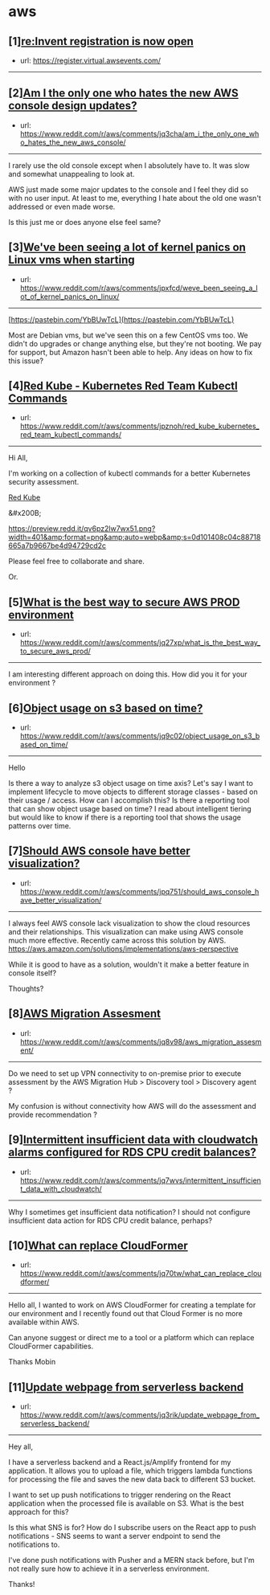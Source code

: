 # aws
## [1][re:Invent registration is now open](https://www.reddit.com/r/aws/comments/jkenu3/reinvent_registration_is_now_open/)
- url: https://register.virtual.awsevents.com/
---

## [2][Am I the only one who hates the new AWS console design updates?](https://www.reddit.com/r/aws/comments/jq3cha/am_i_the_only_one_who_hates_the_new_aws_console/)
- url: https://www.reddit.com/r/aws/comments/jq3cha/am_i_the_only_one_who_hates_the_new_aws_console/
---
I rarely use the old console except when I absolutely have to. It was slow and somewhat unappealing to look at. 

AWS just made some major updates to the console and I feel they did so with no user input. At least to me, everything I hate about the old one wasn't addressed or even made worse.

Is this just me or does anyone else feel same?
## [3][We've been seeing a lot of kernel panics on Linux vms when starting](https://www.reddit.com/r/aws/comments/jpxfcd/weve_been_seeing_a_lot_of_kernel_panics_on_linux/)
- url: https://www.reddit.com/r/aws/comments/jpxfcd/weve_been_seeing_a_lot_of_kernel_panics_on_linux/
---
[https://pastebin.com/YbBUwTcL](https://pastebin.com/YbBUwTcL)

Most are Debian vms, but we've seen this on a few CentOS vms too.  We didn't do upgrades or change anything else, but they're not booting.  We pay for support, but Amazon hasn't been able to help.  Any ideas on how to fix this issue?
## [4][Red Kube - Kubernetes Red Team Kubectl Commands](https://www.reddit.com/r/aws/comments/jpznoh/red_kube_kubernetes_red_team_kubectl_commands/)
- url: https://www.reddit.com/r/aws/comments/jpznoh/red_kube_kubernetes_red_team_kubectl_commands/
---
 

Hi All,

I'm working on a collection of kubectl commands for a better Kubernetes security assessment.

 [Red Kube](https://github.com/lightspin-tech/red-kube) 

&amp;#x200B;

https://preview.redd.it/qv6pz2lw7wx51.png?width=401&amp;format=png&amp;auto=webp&amp;s=0d101408c04c88718665a7b9667be4d94729cd2c

 

Please feel free to collaborate and share.

Or.
## [5][What is the best way to secure AWS PROD environment](https://www.reddit.com/r/aws/comments/jq27xp/what_is_the_best_way_to_secure_aws_prod/)
- url: https://www.reddit.com/r/aws/comments/jq27xp/what_is_the_best_way_to_secure_aws_prod/
---
I am interesting different approach on doing this. How did you it for your environment ?
## [6][Object usage on s3 based on time?](https://www.reddit.com/r/aws/comments/jq9c02/object_usage_on_s3_based_on_time/)
- url: https://www.reddit.com/r/aws/comments/jq9c02/object_usage_on_s3_based_on_time/
---
Hello

Is there a way to analyze s3 object usage on time axis? Let's say I want to implement lifecycle to move objects to different storage classes - based on their usage / access.
How can I accomplish this?
Is there a reporting tool that can show object usage based on time?
I read about intelligent tiering but would like to know if there is a reporting tool that shows the usage patterns over time.
## [7][Should AWS console have better visualization?](https://www.reddit.com/r/aws/comments/jpq751/should_aws_console_have_better_visualization/)
- url: https://www.reddit.com/r/aws/comments/jpq751/should_aws_console_have_better_visualization/
---
I always feel AWS console lack visualization to show the cloud resources and their relationships. This visualization can make using AWS console much more effective. 
Recently came across this solution by AWS. 
https://aws.amazon.com/solutions/implementations/aws-perspective

While it is good to have as a solution, wouldn't it make a better feature in console itself?

Thoughts?
## [8][AWS Migration Assesment](https://www.reddit.com/r/aws/comments/jq8v98/aws_migration_assesment/)
- url: https://www.reddit.com/r/aws/comments/jq8v98/aws_migration_assesment/
---
Do we need to set up VPN connectivity to on-premise  prior to execute assessment by the AWS Migration Hub &gt; Discovery tool &gt; Discovery agent ?

My confusion is  without connectivity how AWS will do the assessment and provide recommendation ?
## [9][Intermittent insufficient data with cloudwatch alarms configured for RDS CPU credit balances?](https://www.reddit.com/r/aws/comments/jq7wvs/intermittent_insufficient_data_with_cloudwatch/)
- url: https://www.reddit.com/r/aws/comments/jq7wvs/intermittent_insufficient_data_with_cloudwatch/
---
Why I sometimes get insufficient data notification? I should not configure insufficient data action for RDS CPU credit balance, perhaps?
## [10][What can replace CloudFormer](https://www.reddit.com/r/aws/comments/jq70tw/what_can_replace_cloudformer/)
- url: https://www.reddit.com/r/aws/comments/jq70tw/what_can_replace_cloudformer/
---
Hello all,
I wanted to work on AWS CloudFormer for creating a template for our environment and I recently found out that Cloud Former is no more available within AWS. 

Can anyone suggest or direct me to a tool or a platform which can replace CloudFormer capabilities.

Thanks
Mobin
## [11][Update webpage from serverless backend](https://www.reddit.com/r/aws/comments/jq3rik/update_webpage_from_serverless_backend/)
- url: https://www.reddit.com/r/aws/comments/jq3rik/update_webpage_from_serverless_backend/
---
Hey all,

I have a serverless backend and a React.js/Amplify frontend for my application. It allows you to upload a file, which triggers lambda functions for processing the file and saves the new data back to different S3 bucket.

I want to set up push notifications to trigger rendering on the React application when the processed file is available on S3. What is the best approach for this?

Is this what SNS is for? How do I subscribe users on the React app to push notifications - SNS seems to want a server endpoint to  send the notifications to.

I've done push notifications with Pusher and a MERN stack before, but I'm not really sure how to achieve it in a serverless environment.

Thanks!

